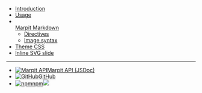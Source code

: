 - [Introduction](/)
- [Usage](/usage)
- <br>[Marpit Markdown](/markdown)
  - [Directives](/directives)
  - [Image syntax](/image-syntax)
- [Theme CSS](/theme-css)
- [Inline SVG slide](/inline-svg)

---

- [![Marpit API](https://icongr.am/material/open-in-new.svg?size=24&color=808080)Marpit API (JSDoc)](https://marpit-api.marp.app/)
- [![GitHub](https://icongr.am/material/github-circle.svg?size=24&color=808080)GitHub](https://github.com/marp-team/marpit)
- [![npm](https://icongr.am/material/npm.svg?size=24&color=808080)npm![](https://img.shields.io/npm/v/@marp-team/marpit.svg?style=flat-square&label=%20&colorA=transparent&colorB=888)](https://www.npmjs.com/package/@marp-team/marpit)
